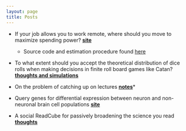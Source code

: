 ```yaml
---
layout: page
title: Posts
---
```


* If your job allows you to work remote, where should you move to maximize spending power? **[site](shiny/income_ranker.html)** 
    * Source code and estimation procedure found [here](https://github.com/aditharun/income_distr)

* To what extent should you accept the theoretical distribution of dice rolls when making decisions in finite roll board games like Catan? **[thoughts and simulations](posts/catan-dice-roll-distributions.md)**

* On the problem of catching up on lectures **[notes](posts/lecture-catch-up.md)***

* Query genes for differential expression between neuron and non-neuronal brain cell populations **[site](shiny/allen_shiny.html)**

* A social ReadCube for passively broadening the science you read **[thoughts](posts/paper-sharing-platform.md)**